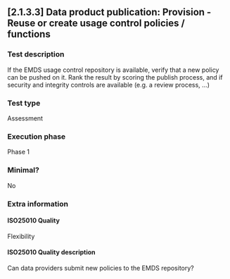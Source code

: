 
## [2.1.3.3] Data product publication: Provision - Reuse or create usage control policies / functions
 
### Test description
If the EMDS usage control repository is available, verify that a new policy can be pushed on it. Rank the result by scoring the publish process, and if security and integrity controls are available (e.g. a review process, …)
 
### Test type
Assessment
 
### Execution phase
Phase 1
 
### Minimal?
No
 
### Extra information
#### ISO25010 Quality
Flexibility
#### ISO25010 Quality description
Can data providers submit new policies to the EMDS repository?
    